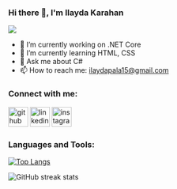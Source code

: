 ### Hi there 👋, I'm Ilayda Karahan
![](https://github.com/ilaydapala)




- 🔭 I’m currently working on .NET Core 
- 🌱 I’m currently learning HTML, CSS 
- 💬 Ask me about C# 
- 📫 How to reach me: ilaydapala15@gmail.com 

<h3 align="left">Connect with me:</h3>
<p align="left">
  
[<img src='https://cdn.jsdelivr.net/npm/simple-icons@3.0.1/icons/github.svg' alt='github' height='40'>](https://github.com/ilaydapala)  [<img src='https://cdn.jsdelivr.net/npm/simple-icons@3.0.1/icons/linkedin.svg' alt='linkedin' height='40'>](https://www.linkedin.com/in/ilaydakarahan/)  [<img src='https://cdn.jsdelivr.net/npm/simple-icons@3.0.1/icons/instagram.svg' alt='instagram' height='40'>](https://www.instagram.com/ilaydapkarahan/)  
</p>

<h3 align="left">Languages and Tools:</h3>

[![Top Langs](https://github-readme-stats.vercel.app/api/top-langs/?username=ilaydapala)](https://github.com/anuraghazra/github-readme-stats)

 ![GitHub streak stats](https://streak-stats.demolab.com/?user=ilaydapala) 














